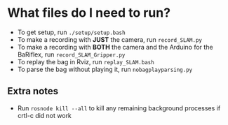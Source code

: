 # What files do I need to run?

- To get setup, run `./setup/setup.bash`
- To make a recording with **JUST** the camera, run `record_SLAM.py`
- To make a recording with **BOTH** the camera and the Arduino for the BaRiflex, run `record_SLAM_Gripper.py`
- To replay the bag in Rviz, run `replay_SLAM.bash`
- To parse the bag without playing it, run `nobagplayparsing.py`

## Extra notes

- Run `rosnode kill --all` to kill any remaining background processes if crtl-c did not work
